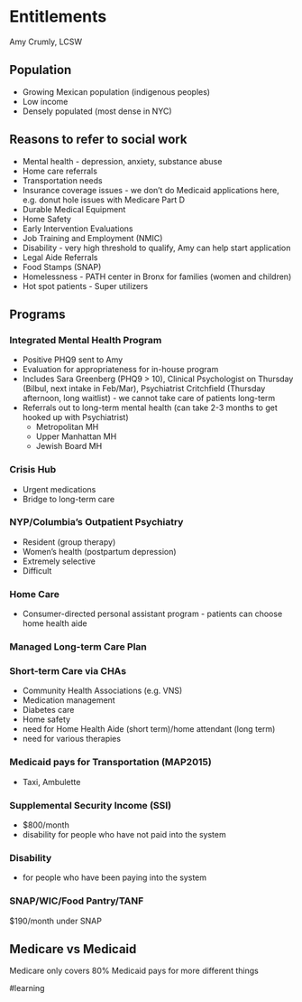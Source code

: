 # Entitlements
Amy Crumly, LCSW

## Population
* Growing Mexican population (indigenous peoples)
* Low income
* Densely populated (most dense in NYC)

## Reasons to refer to social work
* Mental health - depression, anxiety, substance abuse
* Home care referrals
* Transportation needs
* Insurance coverage issues - we don’t do Medicaid applications here, e.g. donut hole issues with Medicare Part D
* Durable Medical Equipment
* Home Safety
* Early Intervention Evaluations
* Job Training and Employment (NMIC)
* Disability - very high threshold to qualify, Amy can help start application
* Legal Aide Referrals
* Food Stamps (SNAP)
* Homelessness - PATH center in Bronx for families (women and children)
* Hot spot patients - Super utilizers

## Programs
### Integrated Mental Health Program
* Positive PHQ9 sent to Amy
* Evaluation for appropriateness for in-house program
* Includes Sara Greenberg (PHQ9 > 10), Clinical Psychologist on Thursday (Bilbul, next intake in Feb/Mar), Psychiatrist Critchfield (Thursday afternoon, long waitlist) - we cannot take care of patients long-term
* Referrals out to long-term mental health (can take 2-3 months to get hooked up with Psychiatrist)
	* Metropolitan MH
	* Upper Manhattan MH
	* Jewish Board MH

### Crisis Hub
* Urgent medications
* Bridge to long-term care

### NYP/Columbia’s Outpatient Psychiatry
* Resident (group therapy)
* Women’s health (postpartum depression)
* Extremely selective
* Difficult

### Home Care
* Consumer-directed personal assistant program - patients can choose home health aide

### Managed Long-term Care Plan

### Short-term Care via CHAs
* Community Health Associations (e.g. VNS)
* Medication management
* Diabetes care
* Home safety
* need for Home Health Aide (short term)/home attendant (long term)
* need for various therapies

### Medicaid pays for Transportation (MAP2015)
* Taxi, Ambulette

### Supplemental Security Income (SSI)
* $800/month
* disability for people who have not paid into the system

### Disability
* for people who have been paying into the system

### SNAP/WIC/Food Pantry/TANF
$190/month under SNAP

## Medicare vs Medicaid
Medicare only covers 80%
Medicaid pays for more different things

#learning